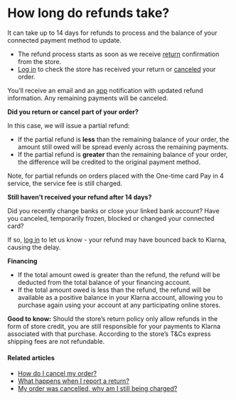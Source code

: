 # How long do refunds take?

It can take up to 14 days for refunds to process and the balance of your connected payment method to update. 

* The refund process starts as soon as we receive [return](https://www.klarna.com/us/customer-service/csc/delivery-returns/returns/) confirmation from the store.
* [Log in](https://app.klarna.com/login) to check the store has received your return or [canceled](https://www.klarna.com/us/customer-service/csc/delivery-returns/cancellations/) your order.

You’ll receive an email and an [app](https://app.klarna.com/login/) notification with updated refund information. Any remaining payments will be canceled. 

**Did you return or cancel part of your order?**

In this case, we will issue a partial refund:

* If the partial refund is **less** than the remaining balance of your order, the amount still owed will be spread evenly across the remaining payments.
* If the partial refund is **greater** than the remaining balance of your order, the difference will be credited to the original payment method.

Note, for partial refunds on orders placed with the One\-time card Pay in 4 service, the service fee is still charged.

**Still haven’t received your refund after 14 days?**

Did you recently change banks or close your linked bank account? Have you canceled, temporarily frozen, blocked or changed your connected card?

If so, [log in](https://app.klarna.com/login) to let us know \- your refund may have bounced back to Klarna, causing the delay.

**Financing**

* If the total amount owed is greater than the refund, the refund will be deducted from the total balance of your financing account.
* If the total amount owed is less than the refund, the refund will be available as a positive balance in your Klarna account, allowing you to purchase again using your account at any participating online stores.

**Good to know:** Should the store’s return policy only allow refunds in the form of store credit, you are still responsible for your payments to Klarna associated with that purchase. According to the store’s T\&Cs express shipping fees are not refundable.

#### Related articles

* [How do I cancel my order?](https://www.klarna.com/us/customer-service/how-do-i-cancel-my-order/)
* [What happens when I report a return?](https://www.klarna.com/us/customer-service/what-happens-when-i-report-a-return/)
* [My order was cancelled, why am I still being charged?](https://www.klarna.com/us/customer-service/my-order-was-cancelled-why-am-i-still-being-charged/)

